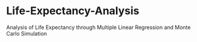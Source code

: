 # Life-Expectancy-Analysis
Analysis of Life Expectancy through Multiple Linear Regression and Monte Carlo Simulation
